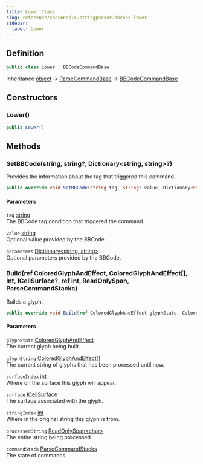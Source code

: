 ```yaml
---
title: Lower Class
slug: reference/sadconsole.stringparser.bbcode.lower
sidebar:
  label: Lower
---
```

## Definition

```csharp title="C#"
public class Lower : BBCodeCommandBase
```

Inheritance [object](https://learn.microsoft.com/dotnet/api/system.object/) → [ParseCommandBase](../sadconsole.stringparser.parsecommandbase/) → [BBCodeCommandBase](../sadconsole.stringparser.bbcode.bbcodecommandbase/)

## Constructors

### Lower()

```csharp title="C#"
public Lower()
```


## Methods

### SetBBCode(string, string?, Dictionary<string, string>?)

Provides the information about the tag that triggered this command.

```csharp title="C#"
public override void SetBBCode(string tag, string? value, Dictionary<string, string>? parameters)
```

#### Parameters

`tag` [string](https://learn.microsoft.com/dotnet/api/system.string/)  
The BBCode tag condition that triggered the command.

`value` [string](https://learn.microsoft.com/dotnet/api/system.string/)  
Optional value provided by the BBCode.

`parameters` [Dictionary\<string, string\>](https://learn.microsoft.com/dotnet/api/system.collections.generic.dictionary-2/)  
Optional parameters provided by the BBCode.


### Build(ref ColoredGlyphAndEffect, ColoredGlyphAndEffect[], int, ICellSurface?, ref int, ReadOnlySpan<char>, ParseCommandStacks)

Builds a glyph.

```csharp title="C#"
public override void Build(ref ColoredGlyphAndEffect glyphState, ColoredGlyphAndEffect[] glyphString, int surfaceIndex, ICellSurface? surface, ref int stringIndex, ReadOnlySpan<char> processedString, ParseCommandStacks commandStack)
```

#### Parameters

`glyphState` [ColoredGlyphAndEffect](../sadconsole.coloredglyphandeffect/)  
The current glyph being built.

`glyphString` [ColoredGlyphAndEffect[]](../sadconsole.coloredglyphandeffect/)  
The current string of glyphs that has been processed until now.

`surfaceIndex` [int](https://learn.microsoft.com/dotnet/api/system.int32/)  
Where on the surface this glyph will appear.

`surface` [ICellSurface](../sadconsole.icellsurface/)  
The surface associated with the glyph.

`stringIndex` [int](https://learn.microsoft.com/dotnet/api/system.int32/)  
Where in the original string this glyph is from.

`processedString` [ReadOnlySpan\<char\>](https://learn.microsoft.com/dotnet/api/system.readonlyspan-1/)  
The entire string being processed.

`commandStack` [ParseCommandStacks](../sadconsole.stringparser.parsecommandstacks/)  
The state of commands.